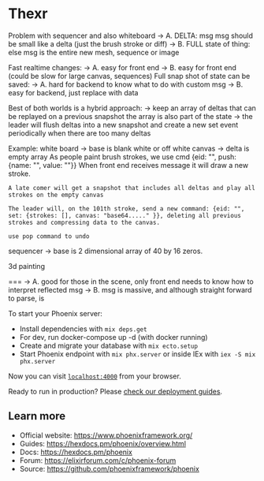 # Thexr

Problem with sequencer and also whiteboard
  -> A. DELTA: msg msg should be small like a delta (just the brush stroke or diff)
  -> B. FULL state of thing: else msg is the entire new mesh, sequence or image

Fast realtime changes:
  -> A. easy for front end
  -> B. easy for front end (could be slow for large canvas, sequences)
Full snap shot of state can be saved:
  -> A. hard for backend to know what to do with custom msg
  -> B. easy for backend, just replace with data

Best of both worlds is a hybrid approach:
  -> keep an array of deltas that can be replayed on a previous snapshot
     the array is also part of the state
  -> the leader will flush deltas into a new snapshot and create a new set event
     periodically when there are too many deltas

Example:
  white board
    -> base is blank white or off white canvas
    -> delta is empty array
    As people paint brush strokes, we use cmd {eid: "", push: {name: "", value: ""}}
    When front end receives message it will draw a new stroke.

    A late comer will get a snapshot that includes all deltas and play all strokes on the empty canvas

    The leader will, on the 101th stroke, send a new command: {eid: "", set: {strokes: [], canvas: "base64....." }}, deleting all previous strokes and compressing data to the canvas.

    use pop command to undo

  sequencer
    -> base is 2 dimensional array of 40 by 16 zeros.


  3d painting

===
  -> A. good for those in the scene, only front end needs to know how to interpret reflected msg
  -> B. msg is massive, and although straight forward to parse, is 

To start your Phoenix server:

  * Install dependencies with `mix deps.get`
  * For dev, run docker-compose up -d (with docker running)
  * Create and migrate your database with `mix ecto.setup`
  * Start Phoenix endpoint with `mix phx.server` or inside IEx with `iex -S mix phx.server`

Now you can visit [`localhost:4000`](http://localhost:4000) from your browser.

Ready to run in production? Please [check our deployment guides](https://hexdocs.pm/phoenix/deployment.html).

## Learn more

  * Official website: https://www.phoenixframework.org/
  * Guides: https://hexdocs.pm/phoenix/overview.html
  * Docs: https://hexdocs.pm/phoenix
  * Forum: https://elixirforum.com/c/phoenix-forum
  * Source: https://github.com/phoenixframework/phoenix
